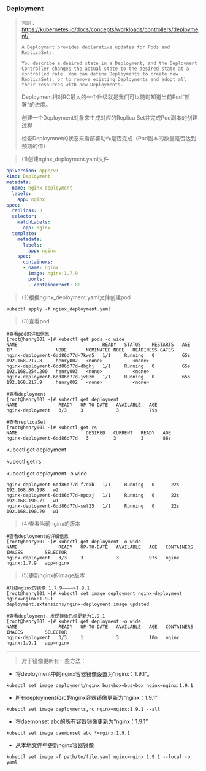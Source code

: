 ### Deployment

> `官网`：https://kubernetes.io/docs/concepts/workloads/controllers/deployment/
>
> ```
> A Deployment provides declarative updates for Pods and ReplicaSets.
> 
> You describe a desired state in a Deployment, and the Deployment Controller changes the actual state to the desired state at a controlled rate. You can define Deployments to create new ReplicaSets, or to remove existing Deployments and adopt all their resources with new Deployments.
> ```
>
> Deployment相对RC最大的一个升级就是我们可以随时知道当前Pod“部署”的进度。
>
> 创建一个Deployment对象来生成对应的Replica Set并完成Pod副本的创建过程
>
> 检查Deploymnet的状态来看部署动作是否完成（Pod副本的数量是否达到预期的值）

> (1)创建nginx_deployment.yaml文件

```yaml
apiVersion: apps/v1
kind: Deployment
metadata:
  name: nginx-deployment
  labels:
    app: nginx
spec:
  replicas: 3
  selector:
    matchLabels:
      app: nginx
  template:
    metadata:
      labels:
        app: nginx
    spec:
      containers:
      - name: nginx
        image: nginx:1.7.9
        ports:
        - containerPort: 80
```

> (2)根据nginx_deployment.yaml文件创建pod

```shell
kubectl apply -f nginx_deployment.yaml
```

> (3)查看pod

```shell
#查看pod的详细信息
[root@henry001 ~]# kubectl get pods -o wide
NAME                               READY   STATUS    RESTARTS   AGE   IP                NODE       NOMINATED NODE   READINESS GATES
nginx-deployment-6dd86d77d-7kwn5   1/1     Running   0          65s   192.168.217.8     henry002   <none>           <none>
nginx-deployment-6dd86d77d-dbghj   1/1     Running   0          65s   192.168.254.200   henry003   <none>           <none>
nginx-deployment-6dd86d77d-jv8zm   1/1     Running   0          65s   192.168.217.9     henry002   <none>           <none>

#查看deployment
[root@henry001 ~]# kubectl get deployment
NAME               READY   UP-TO-DATE   AVAILABLE   AGE
nginx-deployment   3/3     3            3           79s

#查看replicaSet
[root@henry001 ~]# kubectl get rs
NAME                         DESIRED   CURRENT   READY   AGE
nginx-deployment-6dd86d77d   3         3         3       86s
```





kubectl get deployment

kubectl get rs

kubectl get deployment -o wide

```
nginx-deployment-6dd86d77d-f7dxb   1/1     Running   0      22s   192.168.80.198   w2 
nginx-deployment-6dd86d77d-npqxj   1/1     Running   0      22s   192.168.190.71   w1 
nginx-deployment-6dd86d77d-swt25   1/1     Running   0      22s   192.168.190.70   w1
```

> (4)查看当前nginx的版本

```shell
#查看deployment的详细信息
[root@henry001 ~]# kubectl get deployment -o wide
NAME               READY   UP-TO-DATE   AVAILABLE   AGE   CONTAINERS   IMAGES        SELECTOR
nginx-deployment   3/3     3            3           97s   nginx        nginx:1.7.9   app=nginx
```

> (5)更新nginx的image版本

```shell
#升级nginx的镜像 1.7.9————>1.9.1
[root@henry001 ~]# kubectl set image deployment nginx-deployment nginx=nginx:1.9.1
deployment.extensions/nginx-deployment image updated

#查看deployment，发现镜像已经更新为1.9.1
[root@henry001 ~]# kubectl get deployment -o wide
NAME               READY   UP-TO-DATE   AVAILABLE   AGE   CONTAINERS   IMAGES        SELECTOR
nginx-deployment   3/3     1            3           10m   nginx        nginx:1.9.1   app=nginx

```

-----------------------------

> 对于镜像更新有一些方法：

* 将deployment中的nginx容器镜像设置为“nginx：1.9.1”。

```
kubectl set image deployment/nginx busybox=busybox nginx=nginx:1.9.1
```

* 所有deployment和rc的nginx容器镜像更新为“nginx：1.9.1”

```
kubectl set image deployments,rc nginx=nginx:1.9.1 --all
```

* 将daemonset abc的所有容器镜像更新为“nginx：1.9.1”

```
kubectl set image daemonset abc *=nginx:1.9.1
```

* 从本地文件中更新nginx容器镜像

```
kubectl set image -f path/to/file.yaml nginx=nginx:1.9.1 --local -o yaml
```



